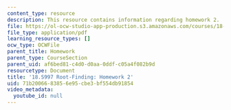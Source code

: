 ```yaml
---
content_type: resource
description: This resource contains information regarding homework 2.
file: https://ol-ocw-studio-app-production.s3.amazonaws.com/courses/18-s997-introduction-to-matlab-programming-fall-2011/71b2006683856e95cbe3bf554db91854_MIT18_S997F11_Homework_2.pdf
file_type: application/pdf
learning_resource_types: []
ocw_type: OCWFile
parent_title: Homework
parent_type: CourseSection
parent_uid: af6bed81-c4d0-d0aa-0ddf-c05a4f082b9d
resourcetype: Document
title: '18.S997 Root-Finding: Homework 2'
uid: 71b20066-8385-6e95-cbe3-bf554db91854
video_metadata:
  youtube_id: null
---
```

